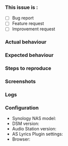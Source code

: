 ### This issue is :

- [ ] Bug report
- [ ] Feature request
- [ ] Improvement request

### Actual behaviour


### Expected behaviour


### Steps to reproduce


### Screenshots


### Logs


### Configuration

- Synology NAS model:
- DSM version:
- Audio Station version:
- AS Lyrics Plugin settings:
- Browser:
